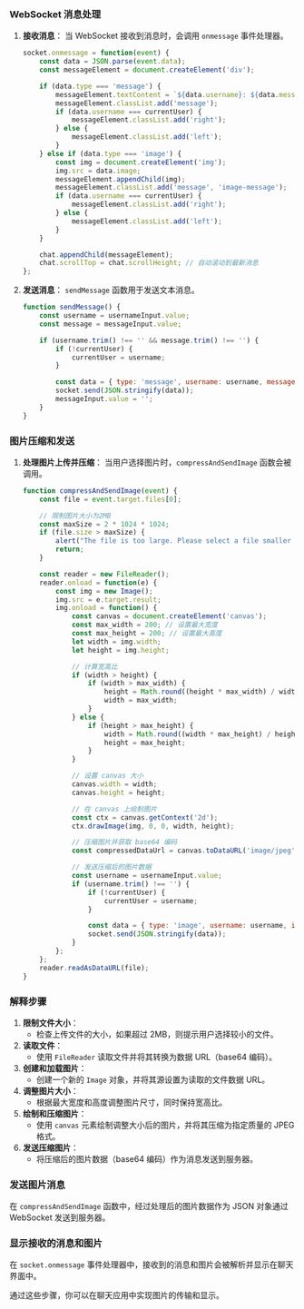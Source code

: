 ### WebSocket 消息处理

1. **接收消息**： 当 WebSocket 接收到消息时，会调用 `onmessage` 事件处理器。

   ```javascript
   socket.onmessage = function(event) {
       const data = JSON.parse(event.data);
       const messageElement = document.createElement('div');
   
       if (data.type === 'message') {
           messageElement.textContent = `${data.username}: ${data.message}`;
           messageElement.classList.add('message');
           if (data.username === currentUser) {
               messageElement.classList.add('right');
           } else {
               messageElement.classList.add('left');
           }
       } else if (data.type === 'image') {
           const img = document.createElement('img');
           img.src = data.image;
           messageElement.appendChild(img);
           messageElement.classList.add('message', 'image-message');
           if (data.username === currentUser) {
               messageElement.classList.add('right');
           } else {
               messageElement.classList.add('left');
           }
       }
   
       chat.appendChild(messageElement);
       chat.scrollTop = chat.scrollHeight; // 自动滚动到最新消息
   };
   ```

2. **发送消息**： `sendMessage` 函数用于发送文本消息。

   ```javascript
   function sendMessage() {
       const username = usernameInput.value;
       const message = messageInput.value;
   
       if (username.trim() !== '' && message.trim() !== '') {
           if (!currentUser) {
               currentUser = username;
           }
   
           const data = { type: 'message', username: username, message: message };
           socket.send(JSON.stringify(data));
           messageInput.value = '';
       }
   }
   ```

### 图片压缩和发送

1. **处理图片上传并压缩**： 当用户选择图片时，`compressAndSendImage` 函数会被调用。

   ```javascript
   function compressAndSendImage(event) {
       const file = event.target.files[0];
   
       // 限制图片大小为2MB
       const maxSize = 2 * 1024 * 1024;
       if (file.size > maxSize) {
           alert("The file is too large. Please select a file smaller than 2MB.");
           return;
       }
   
       const reader = new FileReader();
       reader.onload = function(e) {
           const img = new Image();
           img.src = e.target.result;
           img.onload = function() {
               const canvas = document.createElement('canvas');
               const max_width = 200; // 设置最大宽度
               const max_height = 200; // 设置最大高度
               let width = img.width;
               let height = img.height;
   
               // 计算宽高比
               if (width > height) {
                   if (width > max_width) {
                       height = Math.round((height * max_width) / width);
                       width = max_width;
                   }
               } else {
                   if (height > max_height) {
                       width = Math.round((width * max_height) / height);
                       height = max_height;
                   }
               }
   
               // 设置 canvas 大小
               canvas.width = width;
               canvas.height = height;
   
               // 在 canvas 上绘制图片
               const ctx = canvas.getContext('2d');
               ctx.drawImage(img, 0, 0, width, height);
   
               // 压缩图片并获取 base64 编码
               const compressedDataUrl = canvas.toDataURL('image/jpeg', 0.7); // 70% 的质量压缩
   
               // 发送压缩后的图片数据
               const username = usernameInput.value;
               if (username.trim() !== '') {
                   if (!currentUser) {
                       currentUser = username;
                   }
   
                   const data = { type: 'image', username: username, image: compressedDataUrl };
                   socket.send(JSON.stringify(data));
               }
           };
       };
       reader.readAsDataURL(file);
   }
   ```

### 解释步骤

1. **限制文件大小**：
   - 检查上传文件的大小，如果超过 2MB，则提示用户选择较小的文件。
2. **读取文件**：
   - 使用 `FileReader` 读取文件并将其转换为数据 URL（base64 编码）。
3. **创建和加载图片**：
   - 创建一个新的 `Image` 对象，并将其源设置为读取的文件数据 URL。
4. **调整图片大小**：
   - 根据最大宽度和高度调整图片尺寸，同时保持宽高比。
5. **绘制和压缩图片**：
   - 使用 `canvas` 元素绘制调整大小后的图片，并将其压缩为指定质量的 JPEG 格式。
6. **发送压缩图片**：
   - 将压缩后的图片数据（base64 编码）作为消息发送到服务器。

### 发送图片消息

在 `compressAndSendImage` 函数中，经过处理后的图片数据作为 JSON 对象通过 WebSocket 发送到服务器。

### 显示接收的消息和图片

在 `socket.onmessage` 事件处理器中，接收到的消息和图片会被解析并显示在聊天界面中。

通过这些步骤，你可以在聊天应用中实现图片的传输和显示。